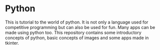 # Python
This is tutorial to the world of python. It is not only a language used for competitive programming but can also be used for fun. Many apps can be made using python too.
This repository contains some introductory concepts of python, basic concepts of images and some apps made in tkinter.
